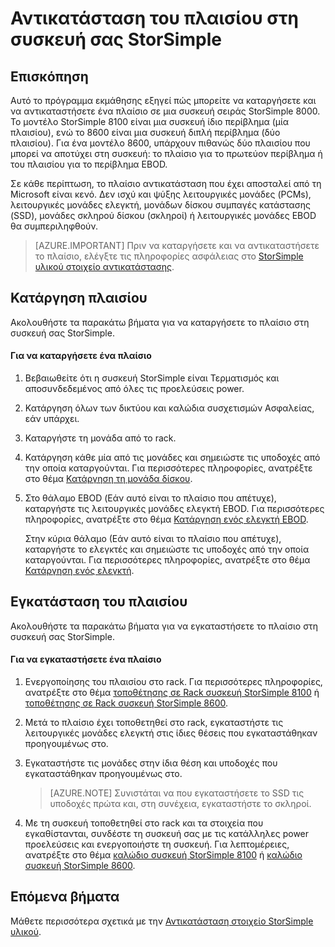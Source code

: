 <properties 
   pageTitle="Αντικατάσταση του πλαισίου σε μια συσκευή StorSimple | Microsoft Azure"
   description="Περιγράφει τον τρόπο για να καταργήσετε και να αντικαταστήσετε το πλαίσιο για το πρωτεύον περίβλημα StorSimple ή EBOD περίβλημα."
   services="storsimple"
   documentationCenter=""
   authors="alkohli"
   manager="carmonm"
   editor="" />
<tags 
   ms.service="storsimple"
   ms.devlang="NA"
   ms.topic="article"
   ms.tgt_pltfrm="NA"
   ms.workload="TBD"
   ms.date="08/17/2016"
   ms.author="alkohli" />

# <a name="replace-the-chassis-on-your-storsimple-device"></a>Αντικατάσταση του πλαισίου στη συσκευή σας StorSimple

## <a name="overview"></a>Επισκόπηση

Αυτό το πρόγραμμα εκμάθησης εξηγεί πώς μπορείτε να καταργήσετε και να αντικαταστήσετε ένα πλαίσιο σε μια συσκευή σειράς StorSimple 8000. Το μοντέλο StorSimple 8100 είναι μια συσκευή ίδιο περίβλημα (μία πλαισίου), ενώ το 8600 είναι μια συσκευή διπλή περίβλημα (δύο πλαισίου). Για ένα μοντέλο 8600, υπάρχουν πιθανώς δύο πλαισίου που μπορεί να αποτύχει στη συσκευή: το πλαίσιο για το πρωτεύον περίβλημα ή του πλαισίου για το περίβλημα EBOD.

Σε κάθε περίπτωση, το πλαίσιο αντικατάσταση που έχει αποσταλεί από τη Microsoft είναι κενό. Δεν ισχύ και ψύξης λειτουργικές μονάδες (PCMs), λειτουργικές μονάδες ελεγκτή, μονάδων δίσκου συμπαγές κατάστασης (SSD), μονάδες σκληρού δίσκου (σκληροί) ή λειτουργικές μονάδες EBOD θα συμπεριληφθούν.

>[AZURE.IMPORTANT] Πριν να καταργήσετε και να αντικαταστήσετε το πλαίσιο, ελέγξτε τις πληροφορίες ασφάλειας στο [StorSimple υλικού στοιχείο αντικατάστασης](storsimple-hardware-component-replacement.md).

## <a name="remove-the-chassis"></a>Κατάργηση πλαισίου

Ακολουθήστε τα παρακάτω βήματα για να καταργήσετε το πλαίσιο στη συσκευή σας StorSimple.

#### <a name="to-remove-a-chassis"></a>Για να καταργήσετε ένα πλαίσιο

1. Βεβαιωθείτε ότι η συσκευή StorSimple είναι Τερματισμός και αποσυνδεδεμένος από όλες τις προελεύσεις power.

2. Κατάργηση όλων των δικτύου και καλώδια συσχετισμών Ασφαλείας, εάν υπάρχει.

3. Καταργήστε τη μονάδα από το rack.

4. Κατάργηση κάθε μία από τις μονάδες και σημειώστε τις υποδοχές από την οποία καταργούνται. Για περισσότερες πληροφορίες, ανατρέξτε στο θέμα [Κατάργηση τη μονάδα δίσκου](storsimple-disk-drive-replacement.md#remove-the-disk-drive).

5. Στο θάλαμο EBOD (Εάν αυτό είναι το πλαίσιο που απέτυχε), καταργήστε τις λειτουργικές μονάδες ελεγκτή EBOD. Για περισσότερες πληροφορίες, ανατρέξτε στο θέμα [Κατάργηση ενός ελεγκτή EBOD](storsimple-ebod-controller-replacement.md#remove-an-ebod-controller). 

    Στην κύρια θάλαμο (Εάν αυτό είναι το πλαίσιο που απέτυχε), καταργήστε το ελεγκτές και σημειώστε τις υποδοχές από την οποία καταργούνται. Για περισσότερες πληροφορίες, ανατρέξτε στο θέμα [Κατάργηση ενός ελεγκτή](storsimple-controller-replacement.md#remove-a-controller).

## <a name="install-the-chassis"></a>Εγκατάσταση του πλαισίου

Ακολουθήστε τα παρακάτω βήματα για να εγκαταστήσετε το πλαίσιο στη συσκευή σας StorSimple.

#### <a name="to-install-a-chassis"></a>Για να εγκαταστήσετε ένα πλαίσιο

1. Ενεργοποίησης του πλαισίου στο rack. Για περισσότερες πληροφορίες, ανατρέξτε στο θέμα [τοποθέτησης σε Rack συσκευή StorSimple 8100](storsimple-8100-hardware-installation.md#rack-mount-your-storsimple-8100-device) ή [τοποθέτησης σε Rack συσκευή StorSimple 8600](storsimple-8600-hardware-installation.md#rack-mount-your-storsimple-8600-device).

2. Μετά το πλαίσιο έχει τοποθετηθεί στο rack, εγκαταστήστε τις λειτουργικές μονάδες ελεγκτή στις ίδιες θέσεις που εγκαταστάθηκαν προηγουμένως στο.

3. Εγκαταστήστε τις μονάδες στην ίδια θέση και υποδοχές που εγκαταστάθηκαν προηγουμένως στο.

    >[AZURE.NOTE] Συνιστάται να που εγκαταστήσετε το SSD τις υποδοχές πρώτα και, στη συνέχεια, εγκαταστήστε το σκληροί.

2. Με τη συσκευή τοποθετηθεί στο rack και τα στοιχεία που εγκαθίστανται, συνδέστε τη συσκευή σας με τις κατάλληλες power προελεύσεις και ενεργοποιήστε τη συσκευή. Για λεπτομέρειες, ανατρέξτε στο θέμα [καλώδιο συσκευή StorSimple 8100](storsimple-8100-hardware-installation.md#cable-your-storsimple-8100-device) ή [καλώδιο συσκευή StorSimple 8600](storsimple-8600-hardware-installation.md#cable-your-storsimple-8600-device).

## <a name="next-steps"></a>Επόμενα βήματα

Μάθετε περισσότερα σχετικά με την [Αντικατάσταση στοιχείο StorSimple υλικού](storsimple-hardware-component-replacement.md).

